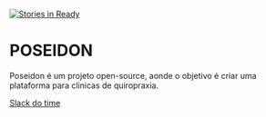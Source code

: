 [![Stories in Ready](https://badge.waffle.io/tudoNoob/poseidon.svg?label=ready&title=Ready)](http://waffle.io/tudoNoob/poseidon)
# POSEIDON

Poseidon é um projeto open-source, aonde o objetivo é criar uma plataforma para clinicas de quiropraxia.


[Slack do time](https://tudonoob.slack.com)



